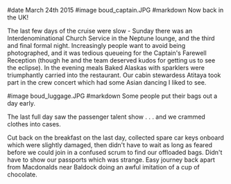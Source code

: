 #date March 24th 2015
#image boud_captain.JPG
#markdown
Now back in the UK!

The last few days of the cruise were slow - Sunday there was
an Interdenominational Church Service in the Neptune lounge, and the third and final
formal night. Increasingly people want to avoid being photographed, and it was
tedious queueing for the Captain's Farewell Reception (though he and the team
deserved kudos for getting us to see the eclipse). In the evening meals
Baked Alaskas with sparklers were triumphantly carried into the restaurant.
Our cabin stewardess Atitaya took part in the crew concert which had some
Asian dancing I liked to see.

#image boud_luggage.JPG
#markdown
Some people put their bags out a day early.

The last full day saw the passenger talent show . . . and we crammed clothes
into cases.

Cut back on the breakfast on the last day, collected spare car keys onboard
which were slightly damaged, then didn't have to wait as long as feared before
we could join in a confused scrum to find our offloaded bags. Didn't have to
show our passports which was strange. Easy journey back apart from Macdonalds
near Baldock doing an awful imitation of a cup of chocolate.
